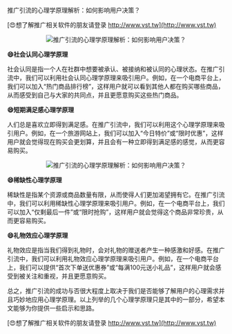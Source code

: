 推广引流的心理学原理解析：如何影响用户决策？

[😍想了解推广相关软件的朋友请登录 http://www.vst.tw](http://www.vst.tw)

 <center><img src="https://vst.tw/MP4/tuiguang/png/2.png" alt="推广引流的心理学原理解析：如何影响用户决策？"></center>

**😄社会认同心理学原理**

社会认同是指一个人在社群中想要被承认、被接纳和被认同的心理状态。在推广引流中，我们可以利用社会认同心理学原理来吸引用户。例如，在一个电商平台上，我们可以加入“热门商品排行榜”，这样用户就可以看到其他人都在购买哪些商品，从而感受到自己与大家的共同点，并且更愿意购买这些热门商品。

**😄短期满足感心理学原理**

人们总是喜欢立即得到满足感。在推广引流中，我们可以利用这个心理学原理来吸引用户。例如，在一个旅游网站上，我们可以加入“今日特价”或“限时优惠”，这样用户就会觉得现在购买会更划算，并且会有一种立即得到满足感的感觉，从而更容易购买。

 <center><img src="https://vst.tw/MP4/tuiguang/png/0.png" alt="推广引流的心理学原理解析：如何影响用户决策？"></center>

**😄稀缺性心理学原理**

稀缺性是指某个资源或商品数量有限，从而使得人们更加渴望拥有它。在推广引流中，我们可以利用稀缺性心理学原理来吸引用户。例如，在一个电商平台上，我们可以加入“仅剩最后一件”或“限时抢购”，这样用户就会觉得这个商品非常珍贵，从而更容易购买。

**😄礼物效应心理学原理**

礼物效应是指当我们得到礼物时，会对礼物的赠送者产生一种感激和好感。在推广引流中，我们可以利用礼物效应心理学原理来吸引用户。例如，在一个电商平台上，我们可以提供“首次下单送优惠券”或“每满100元送小礼品”，这样用户就会感受到被关注和重视，并且更愿意购买。

总之，推广引流的成功与否很大程度上取决于我们是否能够了解用户的心理需求并且巧妙地应用心理学原理。以上列举的几个心理学原理只是其中的一部分，希望本文能够为你提供一些启示和思路。

[😍想了解推广相关软件的朋友请登录 http://www.vst.tw](http://www.vst.tw)



